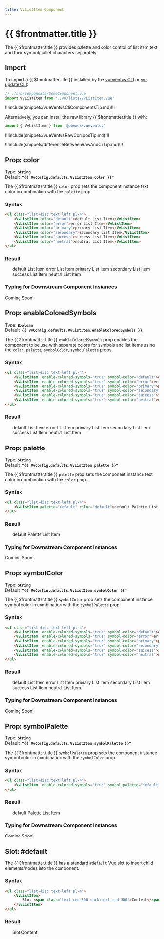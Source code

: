 ```yaml
---
title: VvListItem Component
---
```


<script setup>
    import DocsPackageVersion from '../../../src/views/compos/DocsPackageVersion.vue'
    import { VvListItem } from '../../../src/index'
    import { VvConfig } from '../../../src/index'
</script>






# {{ $frontmatter.title }}

The {{ $frontmatter.title }} provides palette and color control of list item text and their symbol/bullet characters separately.







## Import

To import a {{ $frontmatter.title }} installed by the [vueventus CLI](/guides/vueventus-cli) or [vv-update CLI](/guides/vv-update-cli):

```javascript
// ./src/components/SomeComponent.vue
import VvListItem from './vv/lists/VvListItem.vue'
```

!!!include(snippets/vueVentusCliComponentsTip.md)!!!

Alternatively, you can install the raw library {{ $frontmatter.title }} with:

```javascript
import { VvListItem } from '@obewds/vueventus'
```

!!!include(snippets/vueVentusRawComposTip.md)!!!

!!!include(snippets/differenceBetweenRawAndCliTip.md)!!!







## Prop: color
<!-- TODO: change this type to new PropType keyof syntax -->
Type: **`String`**  
Default: **`"{{ VvConfig.defaults.VvListItem.color }}"`**

The {{ $frontmatter.title }} `color` prop sets the component instance text color in combination with the `palette` prop.

### Syntax

```html
<ul class="list-disc text-left pl-4">
    <VvListItem color="default">default List Item</VvListItem>
    <VvListItem color="error">error List Item</VvListItem>
    <VvListItem color="primary">primary List Item</VvListItem>
    <VvListItem color="secondary">secondary List Item</VvListItem>
    <VvListItem color="success">success List Item</VvListItem>
    <VvListItem color="neutral">neutral List Item</VvListItem>
</ul>
```

### Result

<div class="w-full pt-4">
    <ul class="list-disc text-left pl-4">
        <VvListItem color="default">default List Item</VvListItem>
        <VvListItem color="error">error List Item</VvListItem>
        <VvListItem color="primary">primary List Item</VvListItem>
        <VvListItem color="secondary">secondary List Item</VvListItem>
        <VvListItem color="success">success List Item</VvListItem>
        <VvListItem color="neutral">neutral List Item</VvListItem>
    </ul>
</div>

### Typing for Downstream Component Instances
<!-- TODO: add typing use example code block for PropType keyof syntax -->
Coming Soon!






## Prop: enableColoredSymbols

Type: **`Boolean`**  
Default: **`{{ VvConfig.defaults.VvListItem.enableColoredSymbols }}`**

The {{ $frontmatter.title }} `enableColoredSymbols` prop enables the component to be use with separate colors for symbols and list items using the `color`, `palette`, `symbolColor`, `symbolPalette` props.

### Syntax

```html
<ul class="list-disc text-left pl-4">
    <VvListItem :enable-colored-symbols="true" symbol-color="default">default List Item</VvListItem>
    <VvListItem :enable-colored-symbols="true" symbol-color="error">error List Item</VvListItem>
    <VvListItem :enable-colored-symbols="true" symbol-color="primary">primary List Item</VvListItem>
    <VvListItem :enable-colored-symbols="true" symbol-color="secondary">secondary List Item</VvListItem>
    <VvListItem :enable-colored-symbols="true" symbol-color="success">success List Item</VvListItem>
    <VvListItem :enable-colored-symbols="true" symbol-color="neutral">neutral List Item</VvListItem>
</ul>
```

### Result

<div class="w-full pt-4">
    <ul class="list-disc text-left pl-4">
        <VvListItem :enable-colored-symbols="true" symbol-color="default">default List Item</VvListItem>
        <VvListItem :enable-colored-symbols="true" symbol-color="error">error List Item</VvListItem>
        <VvListItem :enable-colored-symbols="true" symbol-color="primary">primary List Item</VvListItem>
        <VvListItem :enable-colored-symbols="true" symbol-color="secondary">secondary List Item</VvListItem>
        <VvListItem :enable-colored-symbols="true" symbol-color="success">success List Item</VvListItem>
        <VvListItem :enable-colored-symbols="true" symbol-color="neutral">neutral List Item</VvListItem>
    </ul>
</div>






## Prop: palette
<!-- TODO: change this type to new PropType keyof syntax -->
Type: **`String`**  
Default: **`"{{ VvConfig.defaults.VvListItem.palette }}"`**

The {{ $frontmatter.title }} `palette` prop sets the component instance text color in combination with the `color` prop.

### Syntax

```html
<ul class="list-disc text-left pl-4">
    <VvListItem palette="default" color="default">default Palette List Item</VvListItem>
</ul>
```

### Result

<div class="w-full pt-4">
    <ul class="list-disc text-left pl-4">
        <VvListItem palette="default" color="default">default Palette List Item</VvListItem>
    </ul>
</div>

### Typing for Downstream Component Instances
<!-- TODO: add typing use example code block for PropType keyof syntax -->
Coming Soon!






## Prop: symbolColor
<!-- TODO: change this type to new PropType keyof syntax -->
Type: **`String`**  
Default: **`"{{ VvConfig.defaults.VvListItem.symbolColor }}"`**

The {{ $frontmatter.title }} `symbolColor` prop sets the component instance symbol color in combination with the `symbolPalette` prop.

### Syntax

```html
<ul class="list-disc text-left pl-4">
    <VvListItem :enable-colored-symbols="true" symbol-color="default">default List Item</VvListItem>
    <VvListItem :enable-colored-symbols="true" symbol-color="error">error List Item</VvListItem>
    <VvListItem :enable-colored-symbols="true" symbol-color="primary">primary List Item</VvListItem>
    <VvListItem :enable-colored-symbols="true" symbol-color="secondary">secondary List Item</VvListItem>
    <VvListItem :enable-colored-symbols="true" symbol-color="success">success List Item</VvListItem>
    <VvListItem :enable-colored-symbols="true" symbol-color="neutral">neutral List Item</VvListItem>
</ul>
```

### Result

<div class="w-full pt-4">
    <ul class="list-disc text-left pl-4">
        <VvListItem :enable-colored-symbols="true" symbol-color="default">default List Item</VvListItem>
        <VvListItem :enable-colored-symbols="true" symbol-color="error">error List Item</VvListItem>
        <VvListItem :enable-colored-symbols="true" symbol-color="primary">primary List Item</VvListItem>
        <VvListItem :enable-colored-symbols="true" symbol-color="secondary">secondary List Item</VvListItem>
        <VvListItem :enable-colored-symbols="true" symbol-color="success">success List Item</VvListItem>
        <VvListItem :enable-colored-symbols="true" symbol-color="neutral">neutral List Item</VvListItem>
    </ul>
</div>

### Typing for Downstream Component Instances
<!-- TODO: add typing use example code block for PropType keyof syntax -->
Coming Soon!






## Prop: symbolPalette
<!-- TODO: change this type to new PropType keyof syntax -->
Type: **`String`**  
Default: **`"{{ VvConfig.defaults.VvListItem.symbolPalette }}"`**

The {{ $frontmatter.title }} `symbolPalette` prop sets the component instance symbol color in combination with the `symbolColor` prop.

### Syntax

```html
<ul class="list-disc text-left pl-4">
    <VvListItem :enable-colored-symbols="true" symbol-palette="default">default Palette List Item</VvListItem>
</ul>
```

### Result

<div class="w-full pt-4">
    <ul class="list-disc text-left pl-4">
        <VvListItem :enable-colored-symbols="true" symbol-palette="default">default Palette List Item</VvListItem>
    </ul>
</div>

### Typing for Downstream Component Instances
<!-- TODO: add typing use example code block for PropType keyof syntax -->
Coming Soon!










## Slot: #default

The {{ $frontmatter.title }} has a standard `#default` Vue slot to insert child elements/nodes into the component.

### Syntax

```html
<ul class="list-disc text-left pl-4">
    <VvListItem>
        Slot <span class="text-red-500 dark:text-red-300">Content</span>
    </VvListItem>
</ul>
```

### Result

<div class="w-full pt-4">
    <ul class="list-disc text-left pl-4">
        <VvListItem>
            Slot <span class="text-red-500 dark:text-red-300">Content</span>
        </VvListItem>
    </ul>
</div>






<DocsPackageVersion/>
